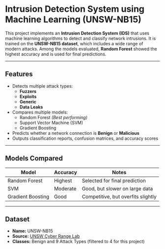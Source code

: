 # Intrusion Detection System using Machine Learning (UNSW-NB15)

This project implements an **Intrusion Detection System (IDS)** that uses machine learning algorithms to detect and classify network intrusions. It is trained on the **UNSW-NB15 dataset**, which includes a wide range of modern attacks. Among the models evaluated, **Random Forest** showed the highest accuracy and is used for final predictions.

---

## Features

- Detects multiple attack types:
  - **Fuzzers**
  - **Exploits**
  - **Generic**
  - **Data Leaks**
- Compares multiple models:
  -  Random Forest *(Best performing)*
  -  Support Vector Machine (SVM)
  -  Gradient Boosting
- Predicts whether a network connection is **Benign** or **Malicious**
- Outputs classification reports, confusion matrices, and accuracy scores

---

##  Models Compared

| Model              | Accuracy | Notes                        |
|-------------------|----------|------------------------------|
| Random Forest      | Highest | Selected for final prediction |
| SVM                | Moderate | Good, but slower on large data |
| Gradient Boosting  | Good     | Competitive, but overfits slightly |

---

##  Dataset

- **Name:** UNSW-NB15
- **Source:** [UNSW Cyber Range Lab](https://www.unsw.adfa.edu.au/unsw-canberra-cyber/cybersecurity/ADFA-NB15-Datasets/)
- **Classes:** Benign and 9 Attack Types (filtered to 4 for this project)

